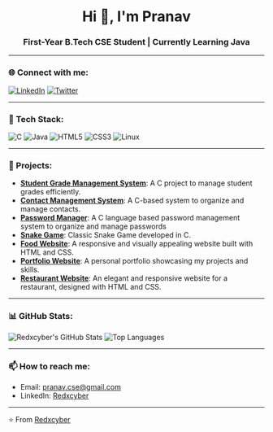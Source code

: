 <h1 align="center">Hi 👋, I'm Pranav</h1>
<h3 align="center">First-Year B.Tech CSE Student | Currently Learning Java</h3>

---

### 🌐 Connect with me:
[![LinkedIn](https://img.shields.io/badge/LinkedIn-0A66C2?style=flat-square&logo=linkedin&logoColor=white)](https://linkedin.com/in/redxcyber)
[![Twitter](https://img.shields.io/badge/Twitter-1DA1F2?style=flat-square&logo=twitter&logoColor=white)](https://twitter.com/redxcyber)

---

### 🔧 Tech Stack:
![C](https://img.shields.io/badge/C-A8B9CC?style=flat-square&logo=c&logoColor=white)
![Java](https://img.shields.io/badge/Java-007396?style=flat-square&logo=java&logoColor=white)
![HTML5](https://img.shields.io/badge/HTML5-E34F26?style=flat-square&logo=html5&logoColor=white)
![CSS3](https://img.shields.io/badge/CSS3-1572B6?style=flat-square&logo=css3&logoColor=white)
![Linux](https://img.shields.io/badge/Linux-FCC624?style=flat-square&logo=linux&logoColor=black)

---

### 🚀 Projects:
- **[Student Grade Management System](https://github.com/Redxcyber/Learning-C/blob/main/18-projects/01-grade-management-system.c)**: A C project to manage student grades efficiently.
- **[Contact Management System](https://github.com/Redxcyber/Learning-C/blob/main/18-projects/02-contact-management-system.c)**: A C-based system to organize and manage contacts.
- **[Password Manager](https://github.com/Redxcyber/Learning-C/blob/main/18-projects/04-password-manager.c)**: A C language based password management system to organize and manage passwords
- **[Snake Game](https://github.com/Redxcyber/Learning-C/blob/main/18-projects/05-snake-game.c)**: Classic Snake Game developed in C.
- **[Food Website](https://redxcyber.github.io/Food-Website)**: A responsive and visually appealing website built with HTML and CSS.
- **[Portfolio Website](https://redxcyber.github.io/Portfolio-Website)**: A personal portfolio showcasing my projects and skills.
- **[Restaurant Website](https://redxcyber.github.io/Restaurant-Website)**: An elegant and responsive website for a restaurant, designed with HTML and CSS.

---

### 📊 GitHub Stats:
![Redxcyber's GitHub Stats](https://github-readme-stats.vercel.app/api?username=redxcyber&show_icons=true&theme=radical)
![Top Languages](https://github-readme-stats.vercel.app/api/top-langs/?username=redxcyber&layout=compact&theme=radical)

---

### 📫 How to reach me:
- Email: [pranav.cse@gmail.com](mailto:pranav.cse@gmail.com)
- LinkedIn: [Redxcyber](https://linkedin.com/in/redxcyber)

---

⭐️ From [Redxcyber](https://github.com/redxcyber)


<!--
**Redxcyber/redxcyber** is a ✨ _special_ ✨ repository because its `README.md` (this file) appears on your GitHub profile.

Here are some ideas to get you started:

- 🔭 I’m currently working on ...
- 🌱 I’m currently learning ...
- 👯 I’m looking to collaborate on ...
- 🤔 I’m looking for help with ...
- 💬 Ask me about ...
- 📫 How to reach me: ...
- 😄 Pronouns: ...
- ⚡ Fun fact: ...
-->
